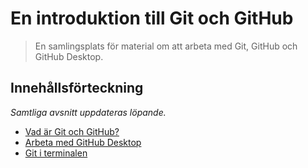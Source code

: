 # En introduktion till Git och GitHub

> En samlingsplats för material om att arbeta med Git, GitHub och GitHub Desktop.

## Innehållsförteckning

*Samtliga avsnitt uppdateras löpande.*

* [Vad är Git och GitHub?](what-is-git-and-github.md)
* [Arbeta med GitHub Desktop](working-with-github-desktop.md)
* [Git i terminalen](git-cli.md)
